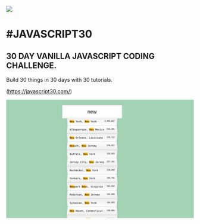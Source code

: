 ﻿![](https://javascript30.com/images/JS3-social-share.png)
# #JAVASCRIPT30

## 30 DAY VANILLA JAVASCRIPT CODING CHALLENGE.
Build 30 things in 30 days with 30 tutorials. 

(https://javascript30.com/)

<div align="center">
       <img src="./images/web.png" width="600px"</img> 
</div>
